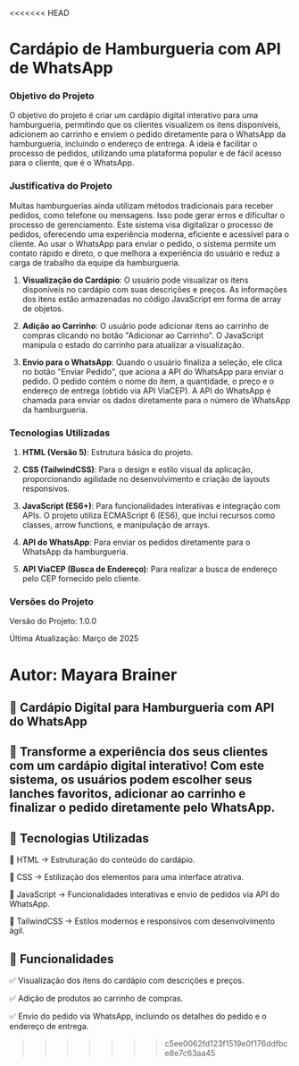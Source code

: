 <<<<<<< HEAD
# Cardápio de Hamburgueria com API de WhatsApp

### Objetivo do Projeto

O objetivo do projeto é criar um cardápio digital interativo para uma hamburgueria, permitindo que os clientes visualizem os itens disponíveis, adicionem ao carrinho e enviem o pedido diretamente para o WhatsApp da hamburgueria, incluindo o endereço de entrega. A ideia é facilitar o processo de pedidos, utilizando uma plataforma popular e de fácil acesso para o cliente, que é o WhatsApp.

### Justificativa do Projeto

Muitas hamburguerias ainda utilizam métodos tradicionais para receber pedidos, como telefone ou mensagens. Isso pode gerar erros e dificultar o processo de gerenciamento. Este sistema visa digitalizar o processo de pedidos, oferecendo uma experiência moderna, eficiente e acessível para o cliente. Ao usar o WhatsApp para enviar o pedido, o sistema permite um contato rápido e direto, o que melhora a experiência do usuário e reduz a carga de trabalho da equipe da hamburgueria.


1. **Visualização do Cardápio**: 
   O usuário pode visualizar os itens disponíveis no cardápio com suas descrições e preços. As informações dos itens estão armazenadas no código JavaScript em forma de array de objetos.
   
2. **Adição ao Carrinho**: 
   O usuário pode adicionar itens ao carrinho de compras clicando no botão "Adicionar ao Carrinho". O JavaScript manipula o estado do carrinho para atualizar a visualização.
   
3. **Envio para o WhatsApp**:
   Quando o usuário finaliza a seleção, ele clica no botão "Enviar Pedido", que aciona a API do WhatsApp para enviar o pedido.
   O pedido contém o nome do item, a quantidade, o preço e o endereço de entrega (obtido via API ViaCEP).
   A API do WhatsApp é chamada para enviar os dados diretamente para o número de WhatsApp da hamburgueria.


### Tecnologias Utilizadas

1. **HTML (Versão 5)**: Estrutura básica do projeto.

2. **CSS (TailwindCSS)**: Para o design e estilo visual da aplicação, proporcionando agilidade no desenvolvimento e criação de layouts responsivos.

3. **JavaScript (ES6+)**: Para funcionalidades interativas e integração com APIs. O projeto utiliza ECMAScript 6 (ES6), que inclui recursos como classes, arrow functions, e manipulação de arrays.

4. **API do WhatsApp**: Para enviar os pedidos diretamente para o WhatsApp da hamburgueria.

5. **API ViaCEP (Busca de Endereço)**: Para realizar a busca de endereço pelo CEP fornecido pelo cliente.


### Versões do Projeto

Versão do Projeto: 1.0.0

Última Atualização: Março de 2025

Autor: Mayara Brainer
=======
## 🍔 Cardápio Digital para Hamburgueria com API do WhatsApp

## 📢 Transforme a experiência dos seus clientes com um cardápio digital interativo! Com este sistema, os usuários podem escolher seus lanches favoritos, adicionar ao carrinho e finalizar o pedido diretamente pelo WhatsApp.

## 🚀 Tecnologias Utilizadas

🔹 HTML → Estruturação do conteúdo do cardápio.

🔹 CSS → Estilização dos elementos para uma interface atrativa.

🔹 JavaScript → Funcionalidades interativas e envio de pedidos via API do WhatsApp.

🔹 TailwindCSS → Estilos modernos e responsivos com desenvolvimento ágil.

## 🎯 Funcionalidades

✅ Visualização dos itens do cardápio com descrições e preços.

✅ Adição de produtos ao carrinho de compras.

✅ Envio do pedido via WhatsApp, incluindo os detalhes do pedido e o endereço de entrega.
>>>>>>> c5ee0062fd123f1519e0f176ddfbce8e7c63aa45
